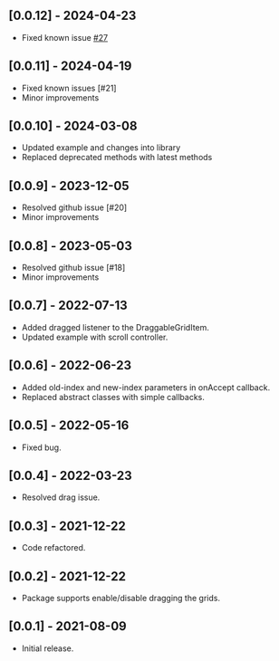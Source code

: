 ## [0.0.12] - 2024-04-23

* Fixed known issue [#27](https://github.com/Mindinventory/flutter_draggable_gridview/issues/27)

## [0.0.11] - 2024-04-19

* Fixed known issues [#21]
* Minor improvements

## [0.0.10] - 2024-03-08

* Updated example and changes into library
* Replaced deprecated methods with latest methods

## [0.0.9] - 2023-12-05

* Resolved github issue [#20]
* Minor improvements

## [0.0.8] - 2023-05-03

* Resolved github issue [#18]
* Minor improvements

## [0.0.7] - 2022-07-13

* Added dragged listener to the DraggableGridItem.
* Updated example with scroll controller.

## [0.0.6] - 2022-06-23

* Added old-index and new-index parameters in onAccept callback.
* Replaced abstract classes with simple callbacks.

## [0.0.5] - 2022-05-16

* Fixed bug.

## [0.0.4] - 2022-03-23

* Resolved drag issue.

## [0.0.3] - 2021-12-22

* Code refactored.

## [0.0.2] - 2021-12-22

* Package supports enable/disable dragging the grids.

## [0.0.1] - 2021-08-09

* Initial release.